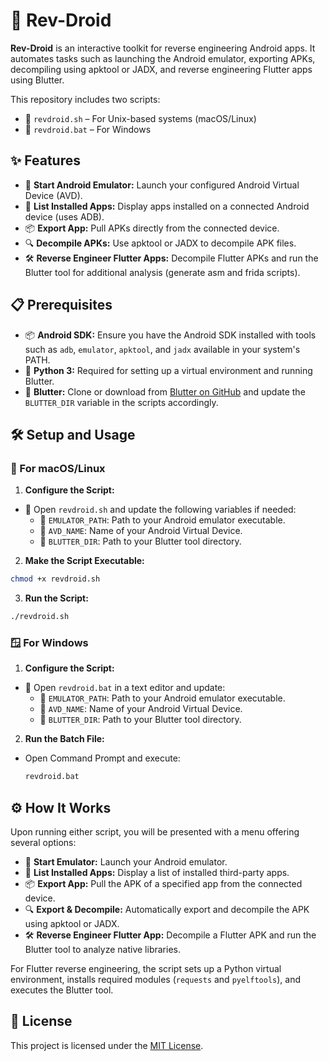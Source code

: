 # 🚀 Rev-Droid

**Rev-Droid** is an interactive toolkit for reverse engineering Android apps. It automates tasks such as launching the Android emulator, exporting APKs, decompiling using apktool or JADX, and reverse engineering Flutter apps using Blutter.

This repository includes two scripts:
- 📜 `revdroid.sh` – For Unix-based systems (macOS/Linux)
- 📜 `revdroid.bat` – For Windows

## ✨ Features

- 🚀 **Start Android Emulator:** Launch your configured Android Virtual Device (AVD).
- 📱 **List Installed Apps:** Display apps installed on a connected Android device (uses ADB).
- 📦 **Export App:** Pull APKs directly from the connected device.
- 🔍 **Decompile APKs:** Use apktool or JADX to decompile APK files.
- 🛠️ **Reverse Engineer Flutter Apps:** Decompile Flutter APKs and run the Blutter tool for additional analysis (generate asm and frida scripts).

## 📋 Prerequisites

- 📦 **Android SDK:** Ensure you have the Android SDK installed with tools such as `adb`, `emulator`, `apktool`, and `jadx` available in your system's PATH.
- 🐍 **Python 3:** Required for setting up a virtual environment and running Blutter.
- 🔧 **Blutter:** Clone or download from [Blutter on GitHub](https://github.com/worawit/blutter) and update the `BLUTTER_DIR` variable in the scripts accordingly.

## 🛠️ Setup and Usage

### 🐧 For macOS/Linux

1. **Configure the Script:**
  - 📝 Open `revdroid.sh` and update the following variables if needed:
    - 📂 `EMULATOR_PATH`: Path to your Android emulator executable.
    - 📱 `AVD_NAME`: Name of your Android Virtual Device.
    - 📁 `BLUTTER_DIR`: Path to your Blutter tool directory.
  
2. **Make the Script Executable:**
  ```bash
  chmod +x revdroid.sh
  ```

3. **Run the Script:**
  ```bash
  ./revdroid.sh
  ```

### 🪟 For Windows

1. **Configure the Script:**
  - 📝 Open `revdroid.bat` in a text editor and update:
    - 📂 `EMULATOR_PATH`: Path to your Android emulator executable.
    - 📱 `AVD_NAME`: Name of your Android Virtual Device.
    - 📁 `BLUTTER_DIR`: Path to your Blutter tool directory.

2. **Run the Batch File:**
  - Open Command Prompt and execute:
    ```bat
    revdroid.bat
    ```

## ⚙️ How It Works

Upon running either script, you will be presented with a menu offering several options:
- 🚀 **Start Emulator:** Launch your Android emulator.
- 📱 **List Installed Apps:** Display a list of installed third-party apps.
- 📦 **Export App:** Pull the APK of a specified app from the connected device.
- 🔍 **Export & Decompile:** Automatically export and decompile the APK using apktool or JADX.
- 🛠️ **Reverse Engineer Flutter App:** Decompile a Flutter APK and run the Blutter tool to analyze native libraries.

For Flutter reverse engineering, the script sets up a Python virtual environment, installs required modules (`requests` and `pyelftools`), and executes the Blutter tool.

## 📄 License

This project is licensed under the [MIT License](LICENSE).
